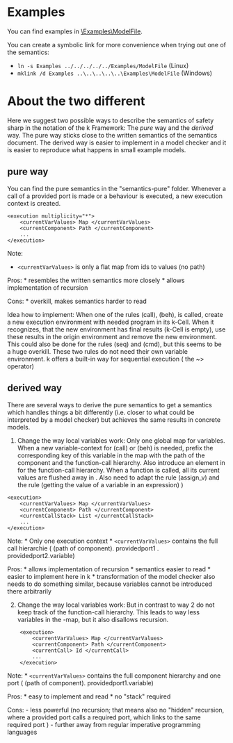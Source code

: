 # Examples

You can find examples in [\Examples\ModelFile](https://github.com/isse-augsburg/safety-sharp/tree/master/Examples/ModelFile).

You can create a symbolic link for more convenience when trying out one of the semantics: 

* ```ln -s Examples ../../../../../Examples/ModelFile``` (Linux) 
* ```mklink /d Examples ..\..\..\..\..\Examples\ModelFile``` (Windows)



# About the two different 

Here we suggest two possible ways to describe the semantics of safety sharp in the notation of the k Framework: The *pure* way and the *derived* way. The pure way sticks close to the written semantics of the semantics document. The derived way is easier to implement in a model checker and it is easier to reproduce what happens in small example models.

## pure way

You can find the pure semantics in the "semantics-pure" folder. Whenever a call of a provided port is made or a behaviour is executed, a new execution context is created.
```
<execution multiplicity="*">
	<currentVarValues> Map </currentVarValues>
	<currentComponent> Path </currentComponent>
	...
</execution>
```

Note:
 * ```<currentVarValues>``` is only a flat map from ids to values (no path)

 Pros:
	* resembles the written semantics more closely
	* allows implementation of recursion

Cons:
	* overkill, makes semantics harder to read

Idea how to implement:
When one of the rules (call), (beh), is called, create a new execution environment with needed program in its k-Cell. When it recognizes, that the new environment has final results (k-Cell is empty), use these results in the origin environment and remove the new environment. This could also be done for the rules (seq) and (cmd), but this seems to be a huge overkill. These two rules do not need their own variable environment. k offers a built-in way for sequential execution ( the ~> operator)
		

		
## derived way

There are several ways to derive the pure semantics to get a semantics which handles things a bit differently (i.e. closer to what could be interpreted by a model checker) but achieves the same results in concrete models.

1. Change the way local variables work: Only one global map for variables. When a new variable-context for (call) or (beh) is needed, prefix the corresponding key of this variable in the map <currentVarValues> with the path of the component and the function-call hierarchy. Also introduce an element in <execution> for the function-call hierarchy. When a function is called, all its current values are flushed away in <currentVarValues>. Also need to adapt the rule (assign_v) and the rule (getting the value of a variable in an expression) )
```
<execution>
	<currentVarValues> Map </currentVarValues>
	<currentComponent> Path </currentComponent>
	<currentCallStack> List </currentCallStack>
	...
</execution>
```

Note:
	* Only one execution context
	* ```<currentVarValues>``` contains the full call hierarchie ( (path of component). providedport1 . providedport2.variable)

Pros:
	* allows implementation of recursion
	* semantics easier to read
	* easier to implement here in k
	* transformation of the model checker also needs to do something similar, because variables cannot be introduced there arbitrarily

	  
2. Change the way local variables work: But in contrast to way 2 do not keep track of the function-call hierarchy. This leads to way less variables in the <currentVarValues>-map, but it also disallows recursion.
```
	<execution>
		<currentVarValues> Map </currentVarValues>
		<currentComponent> Path </currentComponent>
		<currentCall> Id </currentCall>
		...
	</execution>
```

Note:
	* ```<currentVarValues>``` contains the full component hierarchy and one port ( (path of component). providedport1.variable)

Pros:
	* easy to implement and read
	* no "stack" required

Cons:
	- less powerful (no recursion; that means also no "hidden" recursion, where a provided port calls a required port, which links to the same required port )
	- further away from regular imperative programming languages
